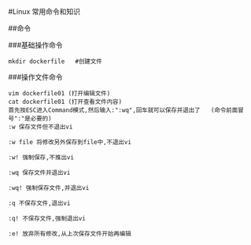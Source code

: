 #Linux   常用命令和知识

##命令

###基础操作命令
```shell
mkdir dockerfile   #创建文件
```

###操作文件命令
```shell
vim dockerfile01 (打开编辑文件)
cat dockerfile01 (打开查看文件内容)
首先按ESC进入Command模式,然后输入:":wq",回车就可以保存并退出了   (命令前面冒号":"是必要的)
:w 保存文件但不退出vi

:w file 将修改另外保存到file中,不退出vi

:w! 强制保存,不推出vi

:wq 保存文件并退出vi

:wq! 强制保存文件,并退出vi

:q 不保存文件,退出vi

:q! 不保存文件,强制退出vi

:e! 放弃所有修改,从上次保存文件开始再编辑
```







































